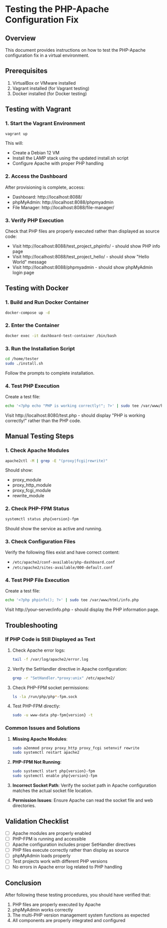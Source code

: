 # Testing the PHP-Apache Configuration Fix

## Overview

This document provides instructions on how to test the PHP-Apache configuration fix in a virtual environment.

## Prerequisites

1. VirtualBox or VMware installed
2. Vagrant installed (for Vagrant testing)
3. Docker installed (for Docker testing)

## Testing with Vagrant

### 1. Start the Vagrant Environment

```bash
vagrant up
```

This will:
- Create a Debian 12 VM
- Install the LAMP stack using the updated install.sh script
- Configure Apache with proper PHP handling

### 2. Access the Dashboard

After provisioning is complete, access:
- Dashboard: http://localhost:8088/
- phpMyAdmin: http://localhost:8088/phpmyadmin
- File Manager: http://localhost:8088/file-manager/

### 3. Verify PHP Execution

Check that PHP files are properly executed rather than displayed as source code:
- Visit http://localhost:8088/test_project_phpinfo/ - should show PHP info page
- Visit http://localhost:8088/test_project_hello/ - should show "Hello World" message
- Visit http://localhost:8088/phpmyadmin - should show phpMyAdmin login page

## Testing with Docker

### 1. Build and Run Docker Container

```bash
docker-compose up -d
```

### 2. Enter the Container

```bash
docker exec -it dashboard-test-container /bin/bash
```

### 3. Run the Installation Script

```bash
cd /home/tester
sudo ./install.sh
```

Follow the prompts to complete installation.

### 4. Test PHP Execution

Create a test file:
```bash
echo '<?php echo "PHP is working correctly!"; ?>' | sudo tee /var/www/html/test.php
```

Visit http://localhost:8080/test.php - should display "PHP is working correctly!" rather than the PHP code.

## Manual Testing Steps

### 1. Check Apache Modules

```bash
apache2ctl -M | grep -E "(proxy|fcgi|rewrite)"
```

Should show:
- proxy_module
- proxy_http_module
- proxy_fcgi_module
- rewrite_module

### 2. Check PHP-FPM Status

```bash
systemctl status php{version}-fpm
```

Should show the service as active and running.

### 3. Check Configuration Files

Verify the following files exist and have correct content:
- `/etc/apache2/conf-available/php-dashboard.conf`
- `/etc/apache2/sites-available/000-default.conf`

### 4. Test PHP File Execution

Create a test file:
```bash
echo '<?php phpinfo(); ?>' | sudo tee /var/www/html/info.php
```

Visit http://your-server/info.php - should display the PHP information page.

## Troubleshooting

### If PHP Code is Still Displayed as Text

1. Check Apache error logs:
   ```bash
   tail -f /var/log/apache2/error.log
   ```

2. Verify the SetHandler directive in Apache configuration:
   ```bash
   grep -r "SetHandler.*proxy:unix" /etc/apache2/
   ```

3. Check PHP-FPM socket permissions:
   ```bash
   ls -la /run/php/php*-fpm.sock
   ```

4. Test PHP-FPM directly:
   ```bash
   sudo -u www-data php-fpm{version} -t
   ```

### Common Issues and Solutions

1. **Missing Apache Modules**:
   ```bash
   sudo a2enmod proxy proxy_http proxy_fcgi setenvif rewrite
   sudo systemctl restart apache2
   ```

2. **PHP-FPM Not Running**:
   ```bash
   sudo systemctl start php{version}-fpm
   sudo systemctl enable php{version}-fpm
   ```

3. **Incorrect Socket Path**:
   Verify the socket path in Apache configuration matches the actual socket file location.

4. **Permission Issues**:
   Ensure Apache can read the socket file and web directories.

## Validation Checklist

- [ ] Apache modules are properly enabled
- [ ] PHP-FPM is running and accessible
- [ ] Apache configuration includes proper SetHandler directives
- [ ] PHP files execute correctly rather than display as source
- [ ] phpMyAdmin loads properly
- [ ] Test projects work with different PHP versions
- [ ] No errors in Apache error log related to PHP handling

## Conclusion

After following these testing procedures, you should have verified that:
1. PHP files are properly executed by Apache
2. phpMyAdmin works correctly
3. The multi-PHP version management system functions as expected
4. All components are properly integrated and configured